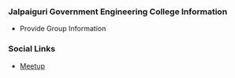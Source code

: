 ### Jalpaiguri Government Engineering College Information
* Provide Group Information

### Social Links
* [Meetup](#)



